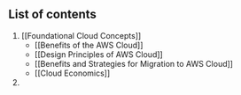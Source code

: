 ## List of contents

1. [[Foundational Cloud Concepts]]
	- [[Benefits of the AWS Cloud]]
	- [[Design Principles of AWS Cloud]]
	- [[Benefits and Strategies for Migration to AWS Cloud]]
	- [[Cloud Economics]] 
2. 
	